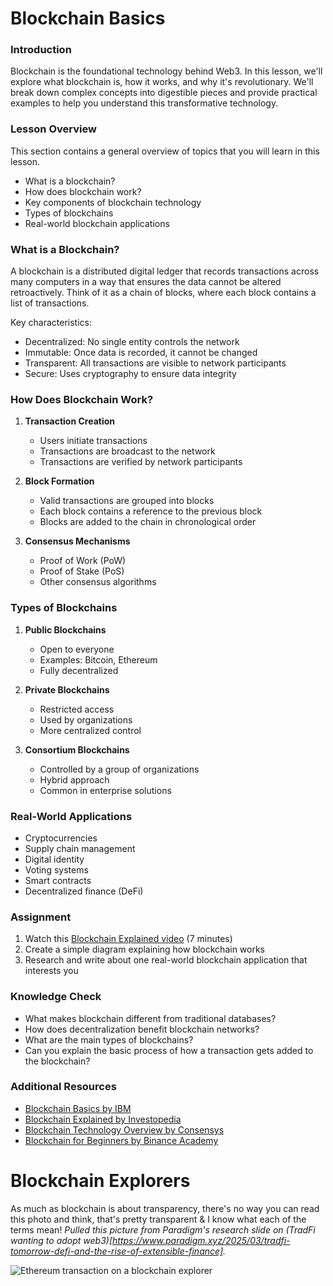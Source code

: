 <!-- ---
sidebar_position: 3
pagination_next: foundation/encryption-and-hash
--- -->

# Blockchain Basics

### Introduction

Blockchain is the foundational technology behind Web3. In this lesson, we'll explore what blockchain is, how it works, and why it's revolutionary. We'll break down complex concepts into digestible pieces and provide practical examples to help you understand this transformative technology.

### Lesson Overview

This section contains a general overview of topics that you will learn in this lesson.

- What is a blockchain?
- How does blockchain work?
- Key components of blockchain technology
- Types of blockchains
- Real-world blockchain applications

### What is a Blockchain?

A blockchain is a distributed digital ledger that records transactions across many computers in a way that ensures the data cannot be altered retroactively. Think of it as a chain of blocks, where each block contains a list of transactions.

Key characteristics:
- Decentralized: No single entity controls the network
- Immutable: Once data is recorded, it cannot be changed
- Transparent: All transactions are visible to network participants
- Secure: Uses cryptography to ensure data integrity

### How Does Blockchain Work?

1. **Transaction Creation**
   - Users initiate transactions
   - Transactions are broadcast to the network
   - Transactions are verified by network participants

2. **Block Formation**
   - Valid transactions are grouped into blocks
   - Each block contains a reference to the previous block
   - Blocks are added to the chain in chronological order

3. **Consensus Mechanisms**
   - Proof of Work (PoW)
   - Proof of Stake (PoS)
   - Other consensus algorithms

### Types of Blockchains

1. **Public Blockchains**
   - Open to everyone
   - Examples: Bitcoin, Ethereum
   - Fully decentralized

2. **Private Blockchains**
   - Restricted access
   - Used by organizations
   - More centralized control

3. **Consortium Blockchains**
   - Controlled by a group of organizations
   - Hybrid approach
   - Common in enterprise solutions

### Real-World Applications

- Cryptocurrencies
- Supply chain management
- Digital identity
- Voting systems
- Smart contracts
- Decentralized finance (DeFi)

### Assignment

<div class="lesson-content__panel" markdown="1">

1. Watch this [Blockchain Explained video](https://www.youtube.com/watch?v=SSo_EIwHSd4) (7 minutes)
2. Create a simple diagram explaining how blockchain works
3. Research and write about one real-world blockchain application that interests you

</div>

### Knowledge Check

- What makes blockchain different from traditional databases?
- How does decentralization benefit blockchain networks?
- What are the main types of blockchains?
- Can you explain the basic process of how a transaction gets added to the blockchain?

### Additional Resources

- [Blockchain Basics by IBM](https://www.ibm.com/topics/blockchain)
- [Blockchain Explained by Investopedia](https://www.investopedia.com/terms/b/blockchain.asp)
- [Blockchain Technology Overview by Consensys](https://consensys.net/blockchain-use-cases/)
- [Blockchain for Beginners by Binance Academy](https://academy.binance.com/en/articles/blockchain-for-beginners)

# Blockchain Explorers
As much as blockchain is about transparency, there's no way you can read this photo and think, that's pretty transparent & I know what each of the terms mean! *Pulled this picture from Paradigm's research slide on (TradFi wanting to adopt web3)[https://www.paradigm.xyz/2025/03/tradfi-tomorrow-defi-and-the-rise-of-extensible-finance].*

![Ethereum transaction on a blockchain explorer](/img/blockchain-scanner.png)
